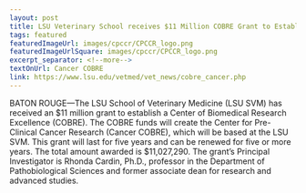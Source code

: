```yaml
---
layout: post
title: LSU Veterinary School receives $11 Million COBRE Grant to Establish Center for Pre-Clinical Cancer Research
tags: featured
featuredImageUrl: images/cpccr/CPCCR_logo.png
featuredImageUrlSquare: images/cpccr/CPCCR_logo.png
excerpt_separator: <!--more-->
textOnUrl: Cancer COBRE
link: https://www.lsu.edu/vetmed/vet_news/cobre_cancer.php
---
```


BATON ROUGE—The LSU School of Veterinary Medicine (LSU SVM) has received an $11 million grant to establish a Center of Biomedical Research Excellence (COBRE). The COBRE funds will create the Center for Pre-Clinical Cancer Research (Cancer COBRE), which will be based at the LSU SVM. This grant will last for five years and can be renewed for five or more years. The total amount awarded is $11,027,290. The grant’s Principal Investigator is Rhonda Cardin, Ph.D., professor in the Department of Pathobiological Sciences and former associate dean for research and advanced studies.<!--more-->
